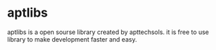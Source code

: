 # aptlibs
aptlibs is a open sourse library created by apttechsols. it is free to use library to make development faster and easy.
